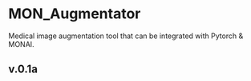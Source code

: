 # MON_Augmentator
Medical image augmentation tool that can be integrated with Pytorch & MONAI.


## v.0.1a


